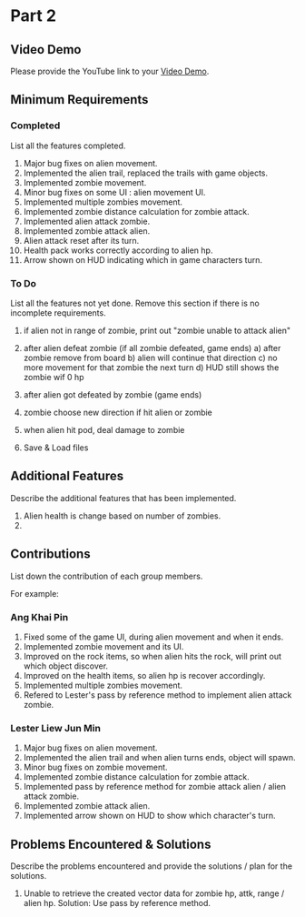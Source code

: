 # Part 2

## Video Demo

Please provide the YouTube link to your [Video Demo](https://youtube.com).

## Minimum Requirements

### Completed

List all the features completed.

1. Major bug fixes on alien movement.
2. Implemented the alien trail, replaced the trails with game objects.
3. Implemented zombie movement.
4. Minor bug fixes on some UI : alien movement UI.
5. Implemented multiple zombies movement.
6. Implemented zombie distance calculation for zombie attack.
7. Implemented alien attack zombie.
8. Implemented zombie attack alien.
9. Alien attack reset after its turn.
10. Health pack works correctly according to alien hp.
11. Arrow shown on HUD indicating which in game characters turn.

### To Do

List all the features not yet done. Remove this section if there is no incomplete requirements.

1. if alien not in range of zombie, print out "zombie unable to attack alien"
2. after alien defeat zombie (if all zombie defeated, game ends)
a) after zombie remove from board
b) alien will continue that direction
c) no more movement for that zombie the next turn
d) HUD still shows the zombie wif 0 hp

3. after alien got defeated by zombie (game ends)
4. zombie choose new direction if hit alien or zombie
5. when alien hit pod, deal damage to zombie
6. Save & Load files


## Additional Features

Describe the additional features that has been implemented.

1. Alien health is change based on number of zombies.
2. 

## Contributions

List down the contribution of each group members.

For example:

### Ang Khai Pin

1. Fixed some of the game UI, during alien movement and when it ends.
2. Implemented zombie movement and its UI.
3. Improved on the rock items, so when alien hits the rock, will print out which object discover.
4. Improved on the health items, so alien hp is recover accordingly.
5. Implemented multiple zombies movement.
6. Refered to Lester's pass by reference method to implement alien attack zombie.

### Lester Liew Jun Min

1. Major bug fixes on alien movement.
2. Implemented the alien trail and when alien turns ends, object will spawn.
3. Minor bug fixes on zombie movement.
4. Implemented zombie distance calculation for zombie attack.
5. Implemented pass by reference method for zombie attack alien / alien attack zombie.
6. Implemented zombie attack alien.
7. Implemented arrow shown on HUD to show which character's turn.

## Problems Encountered & Solutions

Describe the problems encountered and provide the solutions / plan for the solutions.

1. Unable to retrieve the created vector data for zombie hp, attk, range / alien hp. Solution: Use pass by reference method.

